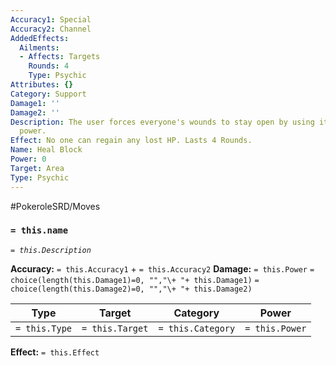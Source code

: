 ```yaml
---
Accuracy1: Special
Accuracy2: Channel
AddedEffects:
  Ailments:
  - Affects: Targets
    Rounds: 4
    Type: Psychic
Attributes: {}
Category: Support
Damage1: ''
Damage2: ''
Description: The user forces everyone's wounds to stay open by using its immense psychic
  power.
Effect: No one can regain any lost HP. Lasts 4 Rounds.
Name: Heal Block
Power: 0
Target: Area
Type: Psychic
---
```


#PokeroleSRD/Moves

### `= this.name` 
*`= this.Description`*

**Accuracy:** `= this.Accuracy1` + `= this.Accuracy2`
**Damage:** `= this.Power` `= choice(length(this.Damage1)=0, "","\+ "+ this.Damage1)` `= choice(length(this.Damage2)=0, "","\+ "+ this.Damage2)`

| Type          | Target          | Category          | Power          |
| ------------- | --------------- | ----------------  | -------------- |
| `= this.Type` | `= this.Target` | `= this.Category` | `= this.Power` | 

**Effect:** `= this.Effect`
